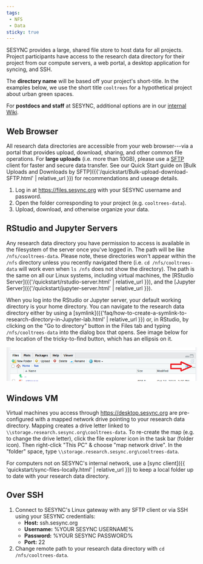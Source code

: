 ```yaml
---
tags:
 - NFS
 - Data
sticky: true
---
```


SESYNC provides a large, shared file store to host data for all projects.
Project participants have access to the research data directory for their
project from our compute servers, a web portal, a desktop application for
syncing, and SSH.

The **directory name** will be based off your project's short-title.
In the examples below, we use the short title `cooltrees` for a hypothetical
project about urban green spaces.

For **postdocs and staff** at SESYNC, additional options are in our [internal Wiki](https://gitlab.sesync.org/it-staff/public-wiki/wikis/home).

## Web Browser

All research data directories are accessible from your web browser---via a portal
that provides upload, download, sharing, and other common file operations. For
**large uploads** (i.e. more than 10GB), please use a
[SFTP](https://en.wikipedia.org/wiki/SSH_File_Transfer_Protocol) client for
faster and secure data transfer. See our Quick Start guide on [Bulk Uploads and
Downloads by SFTP]({{'/quickstart/Bulk-upload-download-SFTP.html' | relative_url }})
for recommendations and useage details.

1. Log in at <https://files.sesync.org> with your SESYNC username and password.
2. Open the folder corresponding to your project (e.g. `cooltrees-data`).
3. Upload, download, and otherwise organize your data.

## RStudio and Jupyter Servers

Any research data directory you have permission to access is available in the filesystem
of the server once you've logged in. The path will be like `/nfs/cooltrees-data`. Please
note, these directories won't appear within the `/nfs` directory unless you recently
navigated there (i.e. `cd /nfs/cooltrees-data` will work even when `ls /nfs` does not
show the directory). The path is the same on all our Linux systems, including virtual
machines, the [RStudio Server]({{'/quickstart/rstudio-server.html' | relative_url }}), 
and the [Jupyter Server]({{'/quickstart/jupyter-server.html' | relative_url }}).

When you log into the RStudio or Jupyter server, your default working directory is your home
directory. You can navigate to the research data directory either by using a 
[symlink]({{'faq/how-to-create-a-symlink-to-research-directory-in-Jupyter-lab.html' | relative_url }}) 
or, in RStudio, by clicking on the "Go to directory" button in the Files tab and typing
`/nfs/cooltrees-data` into the dialog box that opens. See image below for the location of the 
tricky-to-find button, which has an ellipsis on it.

![go to directory in RStudio](/assets/images/rstudio_files_tab.PNG)

## Windows VM

Virtual machines you access through <https://desktop.sesync.org> are pre-configured with
a mapped network drive pointing to your research data directory. Mapping creates a drive letter linked to `\\storage.research.sesync.org\cooltrees-data`. To re-create the map (e.g. to change the drive letter), click the file explorer icon in the task bar (folder icon). Then right-click "This PC" & choose "map network drive". In the "folder"
space, type `\\storage.research.sesync.org\cooltrees-data`.

For computers not on SESYNC's internal network, use a [sync
client]({{ 'quickstart/sync-files-locally.html' | relative_url }}) to keep a local folder
up to date with your research data directory.

## Over SSH

1. Connect to SESYNC's Linux gateway with any SFTP client or via SSH using your SESYNC credentials:
   - **Host:** ssh.sesync.org
   - **Username:** %YOUR SESYNC USERNAME%
   - **Password:** %YOUR SESYNC PASSWORD%
   - **Port:** 22
2. Change remote path to your research data directory with `cd /nfs/cooltrees-data`.

